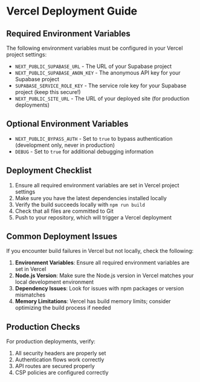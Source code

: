 # Vercel Deployment Guide

## Required Environment Variables

The following environment variables must be configured in your Vercel project settings:

- `NEXT_PUBLIC_SUPABASE_URL` - The URL of your Supabase project
- `NEXT_PUBLIC_SUPABASE_ANON_KEY` - The anonymous API key for your Supabase project
- `SUPABASE_SERVICE_ROLE_KEY` - The service role key for your Supabase project (keep this secure!)
- `NEXT_PUBLIC_SITE_URL` - The URL of your deployed site (for production deployments)

## Optional Environment Variables

- `NEXT_PUBLIC_BYPASS_AUTH` - Set to `true` to bypass authentication (development only, never in production)
- `DEBUG` - Set to `true` for additional debugging information

## Deployment Checklist

1. Ensure all required environment variables are set in Vercel project settings
2. Make sure you have the latest dependencies installed locally
3. Verify the build succeeds locally with `npm run build`
4. Check that all files are committed to Git
5. Push to your repository, which will trigger a Vercel deployment

## Common Deployment Issues

If you encounter build failures in Vercel but not locally, check the following:

1. **Environment Variables**: Ensure all required environment variables are set in Vercel
2. **Node.js Version**: Make sure the Node.js version in Vercel matches your local development environment
3. **Dependency Issues**: Look for issues with npm packages or version mismatches
4. **Memory Limitations**: Vercel has build memory limits; consider optimizing the build process if needed

## Production Checks

For production deployments, verify:

1. All security headers are properly set
2. Authentication flows work correctly
3. API routes are secured properly
4. CSP policies are configured correctly 